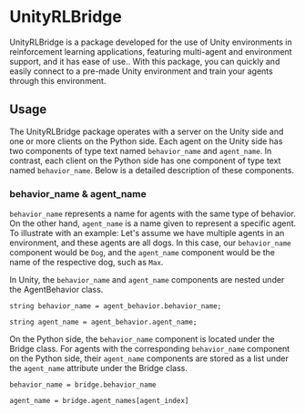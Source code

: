# UnityRLBridge
UnityRLBridge is a package developed for the use of Unity environments in reinforcement learning applications, featuring multi-agent and environment support, and it has ease of use.. With this package, you can quickly and easily connect to a pre-made Unity environment and train your agents through this environment.
## Usage
The UnityRLBridge package operates with a server on the Unity side and one or more clients on the Python side. Each agent on the Unity side has two components of type text named `behavior_name` and `agent_name`. In contrast, each client on the Python side has one component of type text named `behavior_name`. Below is a detailed description of these components.
### behavior_name & agent_name
`behavior_name` represents a name for agents with the same type of behavior. On the other hand, `agent_name` is a name given to represent a specific agent. To illustrate with an example: Let's assume we have multiple agents in an environment, and these agents are all dogs. In this case, our `behavior_name` component would be `Dog`, and the `agent_name` component would be the name of the respective dog, such as `Max`.

In Unity, the `behavior_name` and `agent_name` components are nested under the AgentBehavior class.

`string behavior_name = agent_behavior.behavior_name;`

`string agent_name = agent_behavior.agent_name;`

On the Python side, the `behavior_name` component is located under the Bridge class. For agents with the corresponding `behavior_name` component on the Python side, their `agent_name` components are stored as a list under the `agent_name` attribute under the Bridge class.

`behavior_name = bridge.behavior_name`

`agent_name = bridge.agent_names[agent_index]`

